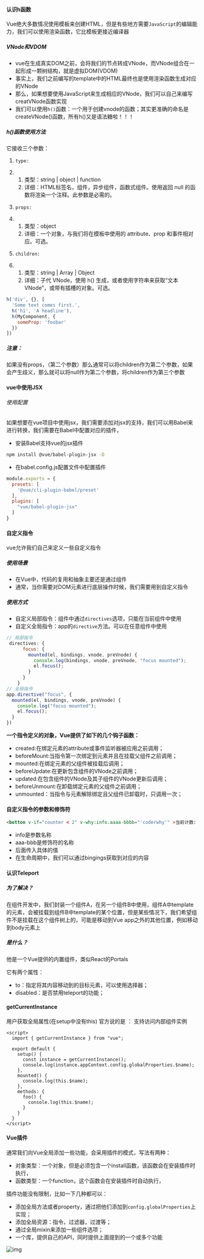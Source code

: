 #### 认识h函数

Vue绝大多数情况使用模板来创建HTML，但是有些地方需要`JavaScript`的编辑能力，我们可以使用渲染函数，它比模板更接近编译器

##### VNode和VDOM

- vue在生成真实DOM之前，会将我们的节点转成VNode，而VNode组合在一起形成一颗树结构，就是虚拟DOM(VDOM)
- 事实上，我们之前编写的template中的HTML最终也是使用渲染函数生成对应的VNode
- 那么，如果想要使用JavaScript来生成相应的VNode，我们可以自己来编写creatVNode函数实现
- 我们可以使用`h()`函数：一个用于创建vnode的函数；其实更准确的命名是createVNode()函数，所有h()又是语法糖啦！！！ 

##### h()函数使用方法

它接收三个参数：

1. `type:`

1. 1. 类型：string | object | function
   2. 详细：HTML标签名，组件，异步组件，函数式组件。使用返回 null 的函数将渲染一个注释。此参数是必需的。

1. `props:`

1. 1. 类型：object
   2. 详细：一个对象，与我们将在模板中使用的 attribute、prop 和事件相对应。可选。

1. `children:`

1. 1. 类型：string | Array | Object
   2. 详细：子代 VNode，使用 h() 生成，或者使用字符串来获取“文本 VNode”，或带有插槽的对象。可选。

```javascript
h('div', {}, [
  'Some text comes first.',
  h('h1', 'A headline'),
  h(MyComponent, {
    someProp: 'foobar'
  })
])
```

##### 注意：

如果没有props，（第二个参数）那么通常可以将children作为第二个参数，如果会产生歧义，那么就可以将null作为第二个参数，将children作为第三个参数

#### vue中使用JSX

###### 使用配置

如果想要在vue项目中使用jsx，我们需要添加对jsx的支持，我们可以用Babel来进行转换，我们需要在Babel中配置对应的插件，

- 安装Babel支持vue的jsx插件

```bash
npm install @vue/babel-plugin-jsx -D
```

- 在babel.config.js配置文件中配置插件

```javascript
module.exports = {
  presets: [
    '@vue/cli-plugin-babel/preset'
  ],
  plugins: [
    "vue/babel-plugin-jsx"
  ]
}
```

#### 自定义指令

vue允许我们自己来定义一些自定义指令

##### 使用场景

- 在Vue中，代码的复用和抽象主要还是通过组件
- 通常，当你需要对DOM元素进行底层操作时候，我们需要用到自定义指令

##### 使用方式

- 自定义局部指令：组件中通过`directives`选项，只能在当前组件中使用
- 自定义全局指令：app的`directive`方法。可以在任意组件中使用

```javascript
// 局部指令
 directives: {
      focus: {
        mounted(el, bindings, vnode, preVnode) {
          console.log(bindings, vnode, preVnode, "focus mounted");
          el.focus();
        }
      }
    }
// 全局指令
app.directive("focus", {
  mounted(el, bindings, vnode, preVnode) {
    console.log("focus mounted");
    el.focus();
  }
})
```

**一个指令定义的对象，Vue提供了如下的几个钩子函数：**

- created:在绑定元素的attribute或事件监听器被应用之前调用；
- beforeMount:当指令第一次绑定到元素并且在挂载父组件之前调用；
- mounted:在绑定元素的父组件被挂载后调用；
- beforeUpdate:在更新包含组件的VNode之前调用；
- updated:在包含组件的VNode及其子组件的VNode更新后调用；
- beforeUnmount:在卸载绑定元素的父组件之前调用；
- unmounted：当指令与元素解除绑定且父组件已卸载时，只调用一次；

#### 自定义指令的参数和修饰符

```html
<button v-if="counter < 2" v-why:info.aaaa-bbbb="'coderwhy'" >当前计数: {{counter}}</button>
```

- info是参数名称
- aaa-bbb是修饰符的名称
- 后面传入具体的值
- 在生命周期中，我们可以通过bingings获取到对应的内容

#### 认识Teleport

##### 为了解决？

在组件开发中，我们封装一个组件A，在另一个组件B中使用，组件A中template的元素，会被挂载到组件B中template的某个位置，但是某些情况下，我们希望组件不是挂载在这个组件树上的，可能是移动到Vue app之外的其他位置，例如移动到body元素上

##### 是什么？

他是一个Vue提供的内置组件，类似React的Portals

它有两个属性：

- to：指定将其内容移动到的目标元素，可以使用选择器；
- disabled：是否禁用teleport的功能；



#### getCurrentInstance

用户获取全局属性(在setup中没有this) 官方说的是 ： 支持访问内部组件实例

```vue
<script>
  import { getCurrentInstance } from "vue";

  export default {
    setup() {
      const instance = getCurrentInstance();
      console.log(instance.appContext.config.globalProperties.$name);
    },
    mounted() {
      console.log(this.$name);
    },
    methods: {
      foo() {
        console.log(this.$name);
      }
    }
  }
</script>
```

#### Vue插件

通常我们向Vue全局添加一些功能，会采用插件的模式，写法有两种：

- 对象类型：一个对象，但是必须包含一个install函数，该函数会在安装插件时执行，
- 函数类型：一个function，这个函数会在安装插件时自动执行，

插件功能没有限制，比如一下几种都可以：

- 添加全局方法或者property，通过把他们添加到`config.globalProperties`上实现；
- 添加全局资源：指令，过滤器，过渡等；
- 通过全局mixin来添加一些组件选项；
- 一个库，提供自己的API，同时提供上面提到的一个或多个功能

![img](https://cdn.nlark.com/yuque/0/2022/png/21765913/1651832138475-4046a344-c3f0-4e49-9ec2-d04f2a064025.png)